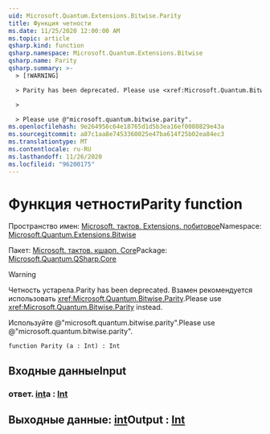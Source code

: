 ```yaml
---
uid: Microsoft.Quantum.Extensions.Bitwise.Parity
title: Функция четности
ms.date: 11/25/2020 12:00:00 AM
ms.topic: article
qsharp.kind: function
qsharp.namespace: Microsoft.Quantum.Extensions.Bitwise
qsharp.name: Parity
qsharp.summary: >-
  > [!WARNING]

  > Parity has been deprecated. Please use <xref:Microsoft.Quantum.Bitwise.Parity> instead.

  >

  > Please use @"microsoft.quantum.bitwise.parity".
ms.openlocfilehash: 9e264956c64e18765d1d5b3ea16ef0080829e43a
ms.sourcegitcommit: a87c1aa8e7453360025e47ba614f25b02ea84ec3
ms.translationtype: MT
ms.contentlocale: ru-RU
ms.lasthandoff: 11/26/2020
ms.locfileid: "96200175"
---
```

# <a name="parity-function"></a><span data-ttu-id="dedec-102">Функция четности</span><span class="sxs-lookup"><span data-stu-id="dedec-102">Parity function</span></span>

<span data-ttu-id="dedec-103">Пространство имен: [Microsoft. тактов. Extensions. побитовое](xref:Microsoft.Quantum.Extensions.Bitwise)</span><span class="sxs-lookup"><span data-stu-id="dedec-103">Namespace: [Microsoft.Quantum.Extensions.Bitwise](xref:Microsoft.Quantum.Extensions.Bitwise)</span></span>

<span data-ttu-id="dedec-104">Пакет: [Microsoft. тактов. кшарп. Core](https://nuget.org/packages/Microsoft.Quantum.QSharp.Core)</span><span class="sxs-lookup"><span data-stu-id="dedec-104">Package: [Microsoft.Quantum.QSharp.Core](https://nuget.org/packages/Microsoft.Quantum.QSharp.Core)</span></span>


> [!WARNING]
> <span data-ttu-id="dedec-105">Четность устарела.</span><span class="sxs-lookup"><span data-stu-id="dedec-105">Parity has been deprecated.</span></span> <span data-ttu-id="dedec-106">Взамен рекомендуется использовать <xref:Microsoft.Quantum.Bitwise.Parity>.</span><span class="sxs-lookup"><span data-stu-id="dedec-106">Please use <xref:Microsoft.Quantum.Bitwise.Parity> instead.</span></span>
>
> <span data-ttu-id="dedec-107">Используйте @"microsoft.quantum.bitwise.parity".</span><span class="sxs-lookup"><span data-stu-id="dedec-107">Please use @"microsoft.quantum.bitwise.parity".</span></span>



```qsharp
function Parity (a : Int) : Int
```


## <a name="input"></a><span data-ttu-id="dedec-108">Входные данные</span><span class="sxs-lookup"><span data-stu-id="dedec-108">Input</span></span>

### <a name="a--int"></a><span data-ttu-id="dedec-109">ответ. [int](xref:microsoft.quantum.lang-ref.int)</span><span class="sxs-lookup"><span data-stu-id="dedec-109">a : [Int](xref:microsoft.quantum.lang-ref.int)</span></span>





## <a name="output--int"></a><span data-ttu-id="dedec-110">Выходные данные: [int](xref:microsoft.quantum.lang-ref.int)</span><span class="sxs-lookup"><span data-stu-id="dedec-110">Output : [Int](xref:microsoft.quantum.lang-ref.int)</span></span>

